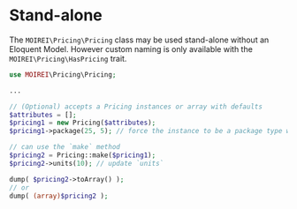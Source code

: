 # Stand-alone

The `MOIREI\Pricing\Pricing` class may be used stand-alone without an Eloquent Model. However custom naming is only available with the `MOIREI\Pricing\HasPricing` trait.

```php
use MOIREI\Pricing\Pricing;

...

// (Optional) accepts a Pricing instances or array with defaults
$attributes = [];
$pricing1 = new Pricing($attributes);
$pricing1->package(25, 5); // force the instance to be a package type with `unit_amount` and `units` values 25 and 5

// can use the `make` method
$pricing2 = Pricing::make($pricing1);
$pricing2->units(10); // update `units`

dump( $pricing2->toArray() );
// or
dump( (array)$pricing2 );
```